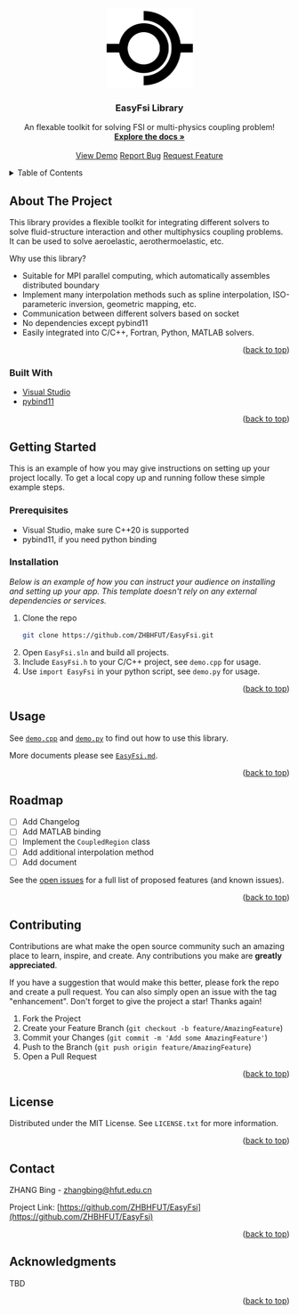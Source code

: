 <a name="readme-top"></a>
<!--
*** This readme is written based on Best-README-Template.
-->

<!-- PROJECT SHIELDS -->

<!-- PROJECT LOGO -->
<br />
<div align="center">
  <a href="https://github.com/ZHBHFUT/EasyFsi">
    <img src="images/logo.png" alt="Logo" width="155" height="144">
  </a>

  <h3 align="center">EasyFsi Library</h3>

  <p align="center">
    An flexable toolkit for solving FSI or multi-physics coupling problem!
    <br />
    <a href="https://github.com/ZHBHFUT/EasyFsi/EasyFsi.md"><strong>Explore the docs »</strong></a>
    <br />
    <br />
    <a href="https://github.com/ZHBHFUT/EasyFsi/demo.cpp">View Demo</a>
    <a href="https://github.com/ZHBHFUT/EasyFsi/issues">Report Bug</a>
    <a href="https://github.com/ZHBHFUT/EasyFsi/issues">Request Feature</a>
  </p>
</div>

<!-- TABLE OF CONTENTS -->
<details>
  <summary>Table of Contents</summary>
  <ol>
    <li>
      <a href="#about-the-project">About The Project</a>
      <ul>
        <li><a href="#built-with">Built With</a></li>
      </ul>
    </li>
    <li>
      <a href="#getting-started">Getting Started</a>
      <ul>
        <li><a href="#prerequisites">Prerequisites</a></li>
        <li><a href="#installation">Installation</a></li>
      </ul>
    </li>
    <li><a href="#usage">Usage</a></li>
    <li><a href="#roadmap">Roadmap</a></li>
    <li><a href="#contributing">Contributing</a></li>
    <li><a href="#license">License</a></li>
    <li><a href="#contact">Contact</a></li>
    <li><a href="#acknowledgments">Acknowledgments</a></li>
  </ol>
</details>

<!-- ABOUT THE PROJECT -->
## About The Project

This library provides a flexible toolkit for integrating different solvers to solve fluid-structure interaction and other multiphysics coupling problems. It can be used to solve aeroelastic, aerothermoelastic, etc.

Why use this library?
+ Suitable for MPI parallel computing, which automatically assembles distributed boundary
+ Implement many interpolation methods such as spline interpolation, ISO-parameteric inversion, geometric mapping, etc.
+ Communication between different solvers based on socket
+ No dependencies except pybind11
+ Easily integrated into C/C++, Fortran, Python, MATLAB solvers.

<p align="right">(<a href="#readme-top">back to top</a>)</p>

### Built With

* [Visual Studio][visualstudio-url]
* [pybind11][pybind11-url]

<p align="right">(<a href="#readme-top">back to top</a>)</p>


<!-- GETTING STARTED -->
## Getting Started

This is an example of how you may give instructions on setting up your project locally.
To get a local copy up and running follow these simple example steps.

### Prerequisites

* Visual Studio, make sure C++20 is supported
* pybind11, if you need python binding

### Installation

_Below is an example of how you can instruct your audience on installing and setting up your app. This template doesn't rely on any external dependencies or services._

1. Clone the repo
   ```sh
   git clone https://github.com/ZHBHFUT/EasyFsi.git
   ```
2. Open `EasyFsi.sln` and build all projects.
3. Include `EasyFsi.h` to your C/C++ project, see `demo.cpp` for usage.
4. Use `import EasyFsi` in your python script, see `demo.py` for usage.

<p align="right">(<a href="#readme-top">back to top</a>)</p>

<!-- USAGE EXAMPLES -->
## Usage

See [`demo.cpp`](https://github.com/ZHBHFUT/EasyFsi/demo.cpp) and [`demo.py`](https://github.com/ZHBHFUT/EasyFsi/demo.cpp) to find out how to use this library.

More documents please see [`EasyFsi.md`](https://github.com/ZHBHFUT/EasyFsi/EasyFsi.md).

<p align="right">(<a href="#readme-top">back to top</a>)</p>

<!-- ROADMAP -->
## Roadmap

- [ ] Add Changelog
- [ ] Add MATLAB binding
- [ ] Implement the `CoupledRegion` class
- [ ] Add additional interpolation method
- [ ] Add document

See the [open issues](https://github.com/ZHBHFUT/EasyFsi/issues) for a full list of proposed features (and known issues).

<p align="right">(<a href="#readme-top">back to top</a>)</p>

<!-- CONTRIBUTING -->
## Contributing

Contributions are what make the open source community such an amazing place to learn, inspire, and create. Any contributions you make are **greatly appreciated**.

If you have a suggestion that would make this better, please fork the repo and create a pull request. You can also simply open an issue with the tag "enhancement".
Don't forget to give the project a star! Thanks again!

1. Fork the Project
2. Create your Feature Branch (`git checkout -b feature/AmazingFeature`)
3. Commit your Changes (`git commit -m 'Add some AmazingFeature'`)
4. Push to the Branch (`git push origin feature/AmazingFeature`)
5. Open a Pull Request

<p align="right">(<a href="#readme-top">back to top</a>)</p>

<!-- LICENSE -->
## License

Distributed under the MIT License. See `LICENSE.txt` for more information.

<p align="right">(<a href="#readme-top">back to top</a>)</p>

<!-- CONTACT -->
## Contact

ZHANG Bing - zhangbing@hfut.edu.cn

Project Link: [https://github.com/ZHBHFUT/EasyFsi](https://github.com/ZHBHFUT/EasyFsi)

<p align="right">(<a href="#readme-top">back to top</a>)</p>

<!-- ACKNOWLEDGMENTS -->
## Acknowledgments

TBD

<p align="right">(<a href="#readme-top">back to top</a>)</p>

<!-- MARKDOWN LINKS & IMAGES -->
<!-- https://www.markdownguide.org/basic-syntax/#reference-style-links -->
[license-shield]: https://github.com/ZHBHFUT/EasyFsi/images/LICENSE-MIT.svg?style=for-the-badge
[license-url]: https://mit-license.org/
[visualstudio-img]: https://visualstudio.microsoft.com/wp-content/uploads/2021/10/Product-Icon.svg
[visualstudio-url]: https://visualstudio.microsoft.com
[pybind11-img]:https://github.com/pybind/pybind11/raw/master/docs/pybind11-logo.png
[pybind11-url]:https://github.com/pybind/pybind11
